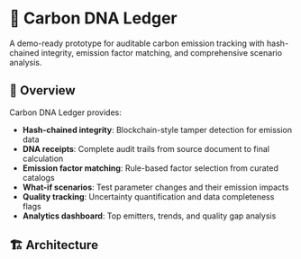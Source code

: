 # 🌱 Carbon DNA Ledger

A demo-ready prototype for auditable carbon emission tracking with hash-chained integrity, emission factor matching, and comprehensive scenario analysis.

## 🎯 Overview

Carbon DNA Ledger provides:
- **Hash-chained integrity**: Blockchain-style tamper detection for emission data
- **DNA receipts**: Complete audit trails from source document to final calculation
- **Emission factor matching**: Rule-based factor selection from curated catalogs
- **What-if scenarios**: Test parameter changes and their emission impacts
- **Quality tracking**: Uncertainty quantification and data completeness flags
- **Analytics dashboard**: Top emitters, trends, and quality gap analysis

## 🏗️ Architecture

